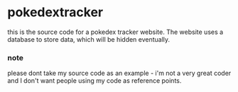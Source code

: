 # pokedextracker

this is the source code for a pokedex tracker website. The website uses a database to store data, which will be hidden eventually.

### note
please dont take my source code as an example - i'm not a very great coder and I don't want people using my code as reference points.
